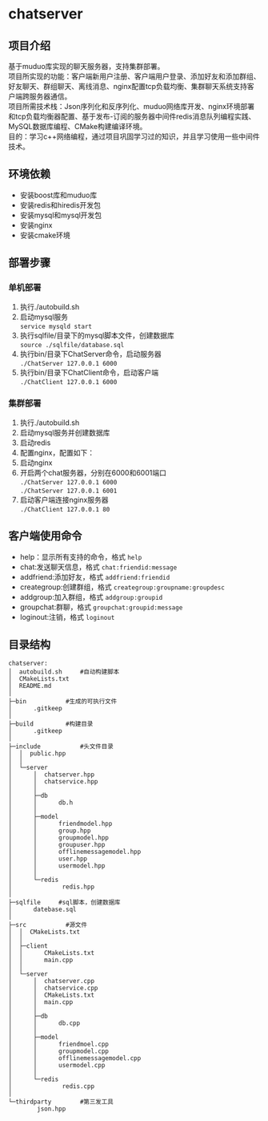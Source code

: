 # chatserver
## 项目介绍
基于muduo库实现的聊天服务器，支持集群部署。  
项目所实现的功能：客户端新用户注册、客户端用户登录、添加好友和添加群组、好友聊天、群组聊天、离线消息、nginx配置tcp负载均衡、集群聊天系统支持客户端跨服务器通信。  
项目所需技术栈：Json序列化和反序列化、muduo网络库开发、nginx环境部署和tcp负载均衡器配置、基于发布-订阅的服务器中间件redis消息队列编程实践、MySQL数据库编程、CMake构建编译环境。  
目的：学习c++网络编程，通过项目巩固学习过的知识，并且学习使用一些中间件技术。
## 环境依赖
- 安装boost库和muduo库  
- 安装redis和hiredis开发包
- 安装mysql和mysql开发包
- 安装nginx
- 安装cmake环境
## 部署步骤
### 单机部署
1. 执行./autobuild.sh
2. 启动mysql服务  
   `service mysqld start`
3. 执行sqlfile/目录下的mysql脚本文件，创建数据库  
   `source ./sqlfile/database.sql`
4. 执行bin/目录下ChatServer命令，启动服务器  
   `./ChatServer 127.0.0.1 6000`  
5. 执行bin/目录下ChatClient命令，启动客户端  
   `./ChatClient 127.0.0.1 6000`  
### 集群部署
1. 执行./autobuild.sh
2. 启动mysql服务并创建数据库  
3. 启动redis
4. 配置nginx，配置如下：  
5. 启动nginx
6. 开启两个chat服务器，分别在6000和6001端口  
   `./ChatServer 127.0.0.1 6000`  
   `./ChatServer 127.0.0.1 6001`
7. 启动客户端连接nginx服务器  
   `./ChatClient 127.0.0.1 80`
## 客户端使用命令
- help：显示所有支持的命令，格式
  `help`  
- chat:发送聊天信息，格式
  `chat:friendid:message`    
- addfriend:添加好友，格式
  `addfriend:friendid`
- creategroup:创建群组，格式
  `creategroup:groupname:groupdesc`
- addgroup:加入群组，格式
  `addgroup:groupid`
- groupchat:群聊，格式
  `groupchat:groupid:message`  
- loginout:注销，格式
  `loginout`
## 目录结构
```
chatserver:
│  autobuild.sh		#自动构建脚本
│  CMakeLists.txt
│  README.md
│  
├─bin			#生成的可执行文件
│      .gitkeep
│      
├─build			#构建目录
│      .gitkeep
│      
├─include			#头文件目录
│  │  public.hpp
│  │  
│  └─server
│      │  chatserver.hpp
│      │  chatservice.hpp
│      │  
│      ├─db
│      │      db.h
│      │      
│      ├─model
│      │      friendmodel.hpp
│      │      group.hpp
│      │      groupmodel.hpp
│      │      groupuser.hpp
│      │      offlinemessagemodel.hpp
│      │      user.hpp
│      │      usermodel.hpp
│      │      
│      └─redis
│              redis.hpp
│              
├─sqlfile     #sql脚本，创建数据库
│      datebase.sql
│              
├─src			#源文件
│  │  CMakeLists.txt
│  │  
│  ├─client
│  │      CMakeLists.txt
│  │      main.cpp
│  │      
│  └─server
│      │  chatserver.cpp
│      │  chatservice.cpp
│      │  CMakeLists.txt
│      │  main.cpp
│      │  
│      ├─db
│      │      db.cpp
│      │      
│      ├─model
│      │      friendmoel.cpp
│      │      groupmodel.cpp
│      │      offlinemessagemodel.cpp
│      │      usermodel.cpp
│      │      
│      └─redis
│              redis.cpp
│              
└─thirdparty		#第三发工具
        json.hpp
```
